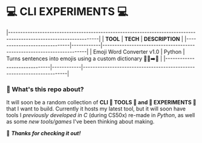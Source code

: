 # 💻 CLI EXPERIMENTS 💻

|-------------------------------------------------------------------------------------------------------------------|
| **TOOL**                     | **TECH**   | **DESCRIPTION**                                                       |
|------------------------------|------------|-----------------------------------------------------------------------|
| Emoji Word Converter v1.0    | Python     | Turns sentences into emojis using a custom dictionary 🧑‍💻➡️🎉      |
|------------------------------|------------|-----------------------------------------------------------------------|


### 🤔 What's this repo about?

It will soon be a random collection of **CLI 🔧 TOOLS 🔧 and 🧪 EXPERIMENTS 🧪** that I want to build.
Currently it hosts my latest tool, but it will soon have tools I *previously developed in C* (during CS50x) re-made in *Python*, as well as some *new tools/games* I've been thinking about making.

👋 ***Thanks for checking it out!***
